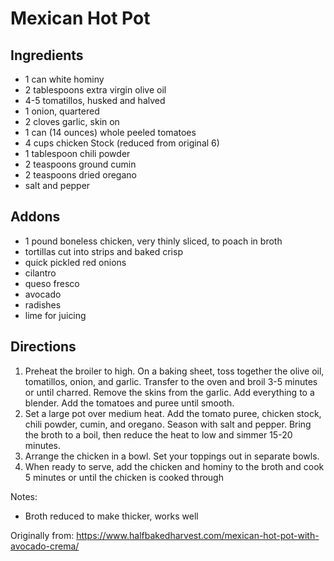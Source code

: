 Mexican Hot Pot
============

Ingredients
-----------
 * 1 can white hominy
 * 2 tablespoons extra virgin olive oil
 * 4-5 tomatillos, husked and halved
 * 1 onion, quartered
 * 2 cloves garlic, skin on
 * 1 can (14 ounces) whole peeled tomatoes
 * 4 cups chicken Stock (reduced from original 6)
 * 1 tablespoon chili powder
 * 2 teaspoons ground cumin
 * 2 teaspoons dried oregano
 * salt and pepper

Addons
-----------
 * 1 pound boneless chicken, very thinly sliced, to poach in broth
 * tortillas cut into strips and baked crisp
 * quick pickled red onions
 * cilantro
 * queso fresco
 * avocado
 * radishes
 * lime for juicing

Directions
-----------
 1. Preheat the broiler to high. On a baking sheet, toss together the olive oil, tomatillos, onion, and garlic. Transfer to the oven and broil 3-5 minutes or until charred. Remove the skins from the garlic. Add everything to a blender. Add the tomatoes and puree until smooth. 
 1. Set a large pot over medium heat. Add the tomato puree, chicken stock, chili powder, cumin, and oregano. Season with salt and pepper. Bring the broth to a boil, then reduce the heat to low and simmer 15-20 minutes. 
 1. Arrange the chicken in a bowl. Set your toppings out in separate bowls.
 1. When ready to serve, add the chicken and hominy to the broth and cook 5 minutes or until the chicken is cooked through

Notes:
 * Broth reduced to make thicker, works well

Originally from:
  https://www.halfbakedharvest.com/mexican-hot-pot-with-avocado-crema/
